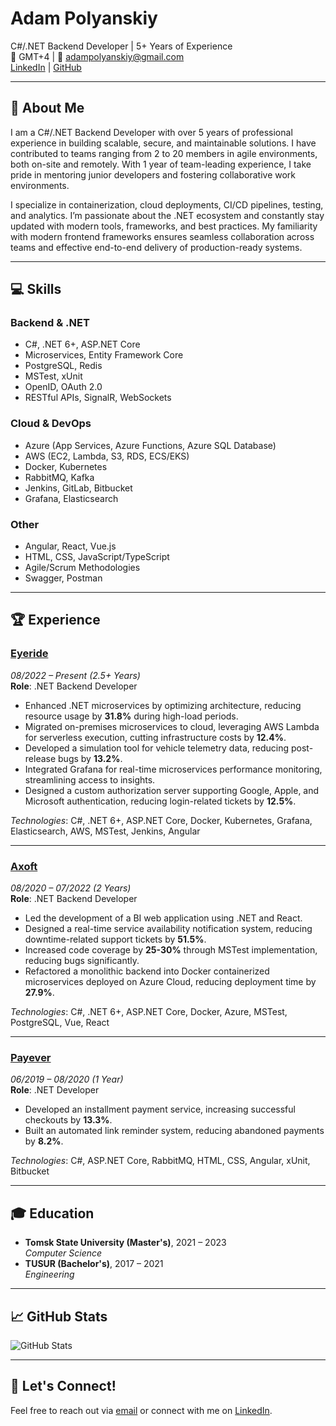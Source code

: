 # Adam Polyanskiy

C#/.NET Backend Developer | 5+ Years of Experience  
📍 GMT+4 | 📧 [adampolyanskiy@gmail.com](mailto:adampolyanskiy@gmail.com)  
[LinkedIn](https://www.linkedin.com) | [GitHub](https://github.com)

---

## 👋 About Me

I am a C#/.NET Backend Developer with over 5 years of professional experience in building scalable, secure, and maintainable solutions. I have contributed to teams ranging from 2 to 20 members in agile environments, both on-site and remotely. With 1 year of team-leading experience, I take pride in mentoring junior developers and fostering collaborative work environments.

I specialize in containerization, cloud deployments, CI/CD pipelines, testing, and analytics. I’m passionate about the .NET ecosystem and constantly stay updated with modern tools, frameworks, and best practices. My familiarity with modern frontend frameworks ensures seamless collaboration across teams and effective end-to-end delivery of production-ready systems.

---

## 💻 Skills

### Backend & .NET
- C#, .NET 6+, ASP.NET Core
- Microservices, Entity Framework Core
- PostgreSQL, Redis
- MSTest, xUnit
- OpenID, OAuth 2.0
- RESTful APIs, SignalR, WebSockets

### Cloud & DevOps
- Azure (App Services, Azure Functions, Azure SQL Database)
- AWS (EC2, Lambda, S3, RDS, ECS/EKS)
- Docker, Kubernetes
- RabbitMQ, Kafka
- Jenkins, GitLab, Bitbucket
- Grafana, Elasticsearch

### Other
- Angular, React, Vue.js
- HTML, CSS, JavaScript/TypeScript
- Agile/Scrum Methodologies
- Swagger, Postman

---

## 🏆 Experience

### **[Eyeride](https://www.eyerideonline.com)**  
_08/2022 – Present (2.5+ Years)_  
**Role**: .NET Backend Developer  

- Enhanced .NET microservices by optimizing architecture, reducing resource usage by **31.8%** during high-load periods.
- Migrated on-premises microservices to cloud, leveraging AWS Lambda for serverless execution, cutting infrastructure costs by **12.4%**.
- Developed a simulation tool for vehicle telemetry data, reducing post-release bugs by **13.2%**.
- Integrated Grafana for real-time microservices performance monitoring, streamlining access to insights.
- Designed a custom authorization server supporting Google, Apple, and Microsoft authentication, reducing login-related tickets by **12.5%**.

_Technologies_: C#, .NET 6+, ASP.NET Core, Docker, Kubernetes, Grafana, Elasticsearch, AWS, MSTest, Jenkins, Angular

---

### **[Axoft](https://www.axoft.ru)**  
_08/2020 – 07/2022 (2 Years)_  
**Role**: .NET Backend Developer  

- Led the development of a BI web application using .NET and React.
- Designed a real-time service availability notification system, reducing downtime-related support tickets by **51.5%**.
- Increased code coverage by **25-30%** through MSTest implementation, reducing bugs significantly.
- Refactored a monolithic backend into Docker containerized microservices deployed on Azure Cloud, reducing deployment time by **27.9%**.

_Technologies_: C#, .NET 6+, ASP.NET Core, Docker, Azure, MSTest, PostgreSQL, Vue, React

---

### **[Payever](https://www.getpayever.com)**  
_06/2019 – 08/2020 (1 Year)_  
**Role**: .NET Developer  

- Developed an installment payment service, increasing successful checkouts by **13.3%**.
- Built an automated link reminder system, reducing abandoned payments by **8.2%**.

_Technologies_: C#, ASP.NET Core, RabbitMQ, HTML, CSS, Angular, xUnit, Bitbucket

---

## 🎓 Education

- **Tomsk State University (Master's)**, 2021 – 2023  
  _Computer Science_
- **TUSUR (Bachelor's)**, 2017 – 2021  
  _Engineering_

---

## 📈 GitHub Stats

![GitHub Stats](https://github-readme-stats.vercel.app/api?username=adampolyanskiy&show_icons=true&theme=tokyonight)

---

## 🔗 Let's Connect!

Feel free to reach out via [email](mailto:adampolyanskiy@gmail.com) or connect with me on [LinkedIn](https://www.linkedin.com).
